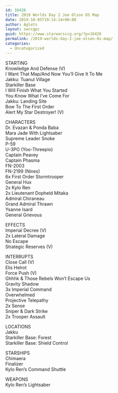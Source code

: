 ```yaml
---
id: 16426
title: 2019 Worlds Day 2 Joe Olson DS Map
date: 2019-10-05T19:14:14+00:00
author: Aglets
layout: swccgpc
guid: https://www.starwarsccg.org/?p=16426
permalink: /2019-worlds-day-2-joe-olson-ds-map/
categories:
  - Uncategorized
---
```

STARTING  
Knowledge And Defense (V)  
I Want That Map/And Now You’ll Give It To Me  
Jakku: Tuanul Village  
Starkiller Base  
I Will Finish What You Started  
You Know What I’ve Come For  
Jakku: Landing Site  
Bow To The First Order  
Alert My Star Destroyer! (V)

CHARACTERS  
Dr. Evazan & Ponda Baba  
Mara Jade With Lightsaber  
Supreme Leader Snoke  
P-59  
U-3PO (Yoo-Threepio)  
Captain Peavey  
Captain Phasma  
FN-2003  
FN-2199 (Nines)  
6x First Order Stormtrooper  
General Hux  
2x Kylo Ren  
2x Lieutenant Dopheld Mitaka  
Admiral Chiraneau  
Grand Admiral Thrawn  
Ysanne Isard  
General Grievous

EFFECTS  
Imperial Decree (V)  
2x Lateral Damage  
No Escape  
Strategic Reserves (V)

INTERRUPTS  
Close Call (V)  
Elis Helrot  
Force Push (V)  
Ghhhk & Those Rebels Won’t Escape Us  
Gravity Shadow  
3x Imperial Command  
Overwhelmed  
Projective Telepathy  
2x Sense  
Sniper & Dark Strike  
2x Trooper Assault

LOCATIONS  
Jakku  
Starkiller Base: Forest  
Starkiller Base: Shield Control

STARSHIPS  
Chimaera  
Finalizer  
Kylo Ren’s Command Shuttle

WEAPONS  
Kylo Ren’s Lightsaber